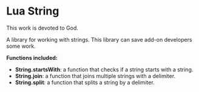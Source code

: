 # Lua String

This work is devoted to God.

A library for working with strings. This library can save add-on developers some work.

**Functions included:**

* **String.startsWith**: a function that checks if a string starts with a string.
* **String.join**: a function that joins multiple strings with a delimiter.
* **String.split**: a function that splits a string by a delimiter.
